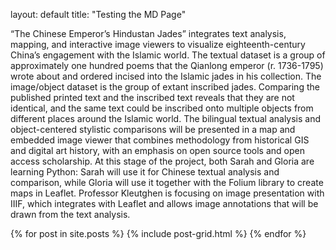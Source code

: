 
layout: default
title: "Testing the MD Page"

<p>
“The Chinese Emperor’s Hindustan Jades” integrates text analysis, mapping, and interactive image
 viewers to visualize eighteenth-century China’s engagement with the Islamic world. The textual
 dataset is a group of approximately one hundred poems that the Qianlong emperor (r. 1736-1795) 
 wrote about and ordered incised into the Islamic jades in his collection. The image/object dataset 
 is the group of extant inscribed jades. Comparing the published printed text and the inscribed text
 reveals that they are not identical, and the same text could be inscribed onto multiple objects 
 from different places around the Islamic world. The bilingual textual analysis and object-centered 
 stylistic comparisons will be presented in a map and embedded image viewer that combines methodology 
 from historical GIS and digital art history, with an emphasis on open source tools and open access 
 scholarship. At this stage of the project, both Sarah and Gloria are learning Python: Sarah will use it
 for Chinese textual analysis and comparison, while Gloria will use it together with the Folium library
 to create maps in Leaflet. Professor Kleutghen is focusing on image presentation with IIIF, which 
 integrates with Leaflet and allows image annotations that will be drawn from the text analysis.
</p>

<div class="tiles">
{% for post in site.posts %}
	{% include post-grid.html %}
{% endfor %}
</div><!-- /.tiles -->